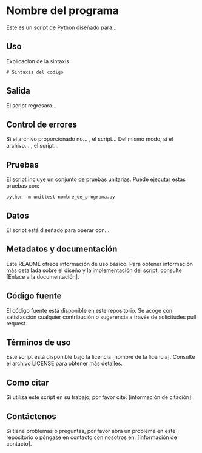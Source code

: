 # Nombre del programa

Este es un script de Python diseñado para...

## Uso

Explicacion de la sintaxis

```
# Sintaxis del codigo
```

## Salida

El script regresara...

## Control de errores

Si el archivo proporcionado no... , el script... 
Del mismo modo, si el archivo... , el script...

## Pruebas

El script incluye un conjunto de pruebas unitarias. Puede ejecutar estas pruebas con:

```
python -m unittest nombre_de_programa.py
```

## Datos

El script está diseñado para operar con...

## Metadatos y documentación

Este README ofrece información de uso básico. Para obtener información más detallada sobre el diseño y la implementación del script, consulte [Enlace a la documentación].

## Código fuente

El código fuente está disponible en este repositorio. Se acoge con satisfacción cualquier contribución o sugerencia a través de solicitudes pull request.

## Términos de uso

Este script está disponible bajo la licencia [nombre de la licencia]. Consulte el archivo LICENSE para obtener más detalles.

## Como citar

Si utiliza este script en su trabajo, por favor cite: [información de citación].

## Contáctenos

Si tiene problemas o preguntas, por favor abra un problema en este repositorio o póngase en contacto con nosotros en: [información de contacto].
